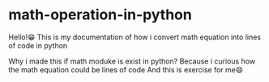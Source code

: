 # math-operation-in-python

Hello!😁
This is my documentation of how i convert math equation into lines of code in python

Why i made this if math moduke is exist in python?
Because i curious how the math equation could be lines of code
And this is exercise for me😄
